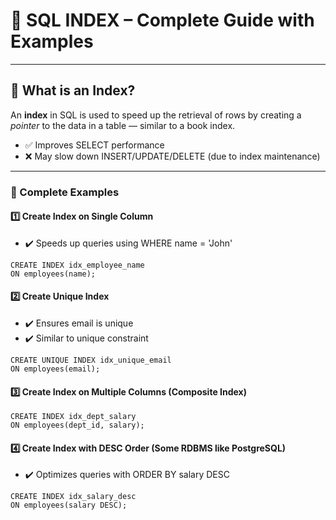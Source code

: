 # 📘 SQL INDEX – Complete Guide with Examples

---

## 🔹 What is an Index?

An **index** in SQL is used to speed up the retrieval of rows by creating a *pointer* to the data in a table — similar to a book index.

* ✅ Improves SELECT performance  
* ❌ May slow down INSERT/UPDATE/DELETE (due to index maintenance)

---
### 📘 Complete Examples
#### 1️⃣ Create Index on Single Column
* ✔️ Speeds up queries using WHERE name = 'John'
```roomsql
CREATE INDEX idx_employee_name
ON employees(name);
```
#### 2️⃣ Create Unique Index
* ✔️ Ensures email is unique
* ✔️ Similar to unique constraint
```roomsql
CREATE UNIQUE INDEX idx_unique_email
ON employees(email);
```
#### 3️⃣ Create Index on Multiple Columns (Composite Index)
```roomsql
CREATE INDEX idx_dept_salary
ON employees(dept_id, salary);
```
#### 4️⃣ Create Index with DESC Order (Some RDBMS like PostgreSQL)
* ✔️ Optimizes queries with ORDER BY salary DESC
```roomsql
CREATE INDEX idx_salary_desc
ON employees(salary DESC);
```
